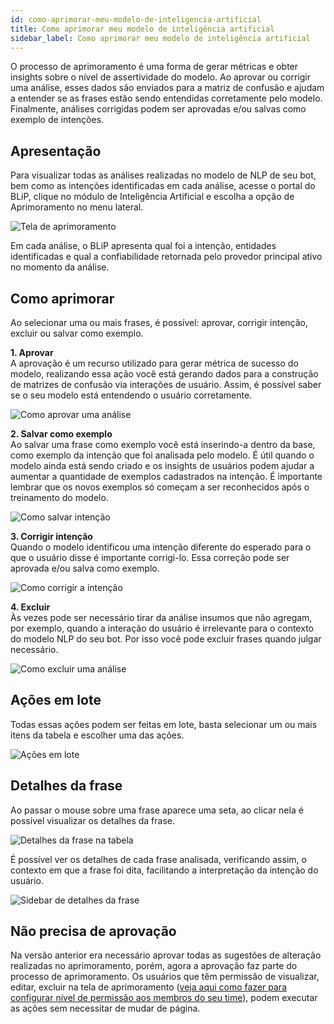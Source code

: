 ```yaml
---
id: como-aprimorar-meu-modelo-de-inteligencia-artificial
title: Como aprimorar meu modelo de inteligência artificial
sidebar_label: Como aprimorar meu modelo de inteligência artificial
---
```


O processo de aprimoramento é uma forma de gerar métricas e obter insights sobre o nível de assertividade do modelo. Ao aprovar ou corrigir uma análise, esses dados são enviados para a matriz de confusão e ajudam a entender se as frases estão sendo entendidas corretamente pelo modelo. Finalmente, análises corrigidas podem ser aprovadas e/ou salvas como exemplo de intenções.

## Apresentação

Para visualizar todas as análises realizadas no modelo de NLP de seu bot, bem como as intenções identificadas em cada análise, acesse o portal do BLiP, clique no módulo de Inteligência Artificial e escolha a opção de Aprimoramento no menu lateral.

![Tela de aprimoramento](/img/ai/nlp/como-aprimorar-meu-modelo-de-inteligencia-artificial-1.png)

Em cada análise, o BLiP apresenta qual foi a intenção, entidades identificadas e qual a confiabilidade retornada pelo provedor principal ativo no momento da análise.

## Como aprimorar

Ao selecionar uma ou mais frases, é possível: aprovar, corrigir intenção, excluir ou salvar como exemplo.

**1. Aprovar**  
A aprovação é um recurso utilizado para gerar métrica de sucesso do modelo, realizando essa ação você está gerando dados para a construção de matrizes de confusão via interações de usuário. Assim, é possível saber se o seu modelo está entendendo o usuário corretamente.

![Como aprovar uma análise](/img/ai/nlp/como-aprimorar-meu-modelo-de-inteligencia-artificial-2.png)

**2. Salvar como exemplo**  
Ao salvar uma frase como exemplo você está inserindo-a dentro da base, como exemplo da intenção que foi analisada pelo modelo. É útil quando o modelo ainda está sendo criado e os insights de usuários podem ajudar a aumentar a quantidade de exemplos cadastrados na intenção.  É importante lembrar que os novos exemplos só começam a ser reconhecidos após o treinamento do modelo.

![Como salvar intenção](/img/ai/nlp/como-aprimorar-meu-modelo-de-inteligencia-artificial-3.png)

**3. Corrigir intenção**  
Quando o modelo  identificou uma intenção diferente do esperado para o que o usuário disse é importante corrigi-lo. Essa correção pode ser aprovada e/ou salva como exemplo.

![Como corrigir a intenção](/img/ai/nlp/como-aprimorar-meu-modelo-de-inteligencia-artificial-4.png)

**4. Excluir**  
Às vezes pode ser necessário tirar da análise insumos que não agregam, por exemplo, quando a interação do usuário é irrelevante para o contexto do modelo NLP do seu bot. Por isso você pode excluir frases quando julgar necessário.

![Como excluir uma análise](/img/ai/nlp/como-aprimorar-meu-modelo-de-inteligencia-artificial-5.png)

## Ações em lote

Todas essas ações podem ser feitas em lote, basta selecionar um ou mais itens da tabela e escolher uma das ações.

![Ações em lote](/img/ai/nlp/como-aprimorar-meu-modelo-de-inteligencia-artificial-6.png)

## Detalhes da frase

Ao passar o mouse sobre uma frase aparece uma seta, ao clicar nela é possível visualizar os detalhes da frase.

![Detalhes da frase na tabela](/img/ai/nlp/como-aprimorar-meu-modelo-de-inteligencia-artificial-7.png)

É possível ver os detalhes de cada frase analisada, verificando assim, o contexto em que a frase foi dita, facilitando a interpretação da intenção do usuário.

![Sidebar de detalhes da frase](/img/ai/nlp/como-aprimorar-meu-modelo-de-inteligencia-artificial-8.png)

## Não precisa de aprovação

Na versão anterior era necessário aprovar todas as sugestões de alteração realizadas no aprimoramento, porém, agora a aprovação faz parte do processo de aprimoramento. Os usuários que têm permissão de visualizar, editar, excluir na tela de aprimoramento ([veja aqui como fazer para configurar nível de permissão aos membros do seu time](https://help.blip.ai/docs/management/gerenciando-permissoes-acesso-equipe/)), podem executar as ações sem necessitar de mudar de página.
